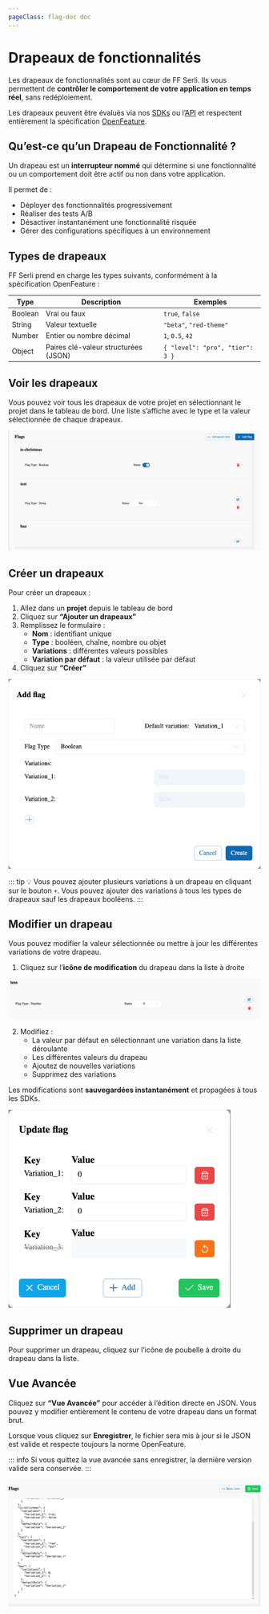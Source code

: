 ```yaml
---
pageClass: flag-doc doc
---
```

# Drapeaux de fonctionnalités

Les drapeaux de fonctionnalités sont au cœur de FF Serli.
Ils vous permettent de **contrôler le comportement de votre application en temps réel**, sans redéploiement.

Les drapeaux peuvent être évalués via nos [SDKs](../sdk/index) ou l’[API](../api/index) et respectent entièrement la spécification [OpenFeature](https://openfeature.dev).


## Qu’est-ce qu’un Drapeau de Fonctionnalité ?

Un drapeau est un **interrupteur nommé** qui détermine si une fonctionnalité ou un comportement doit être actif ou non dans votre application.

Il permet de :

- Déployer des fonctionnalités progressivement
- Réaliser des tests A/B
- Désactiver instantanément une fonctionnalité risquée
- Gérer des configurations spécifiques à un environnement


## Types de drapeaux

FF Serli prend en charge les types suivants, conformément à la spécification OpenFeature :

| Type     | Description                          | Exemples                           |
|----------|--------------------------------------|------------------------------------|
| Boolean  | Vrai ou faux                         | `true`, `false`                    |
| String   | Valeur textuelle                     | `"beta"`, `"red-theme"`            |
| Number   | Entier ou nombre décimal             | `1`, `0.5`, `42`                   |
| Object   | Paires clé-valeur structurées (JSON) | `{ "level": "pro", "tier": 3 }`    |


## Voir les drapeaux

Vous pouvez voir tous les drapeaux de votre projet en sélectionnant le projet dans le tableau de bord.
Une liste s’affiche avec le type et la valeur sélectionnée de chaque drapeaux.

<div class="center">
  <img src="/assets/dashboard/flag-dashboard.png" />
</div>


## Créer un drapeaux

Pour créer un drapeaux :

1. Allez dans un **projet** depuis le tableau de bord
2. Cliquez sur **“Ajouter un drapeaux”**
3. Remplissez le formulaire :
   - **Nom** : identifiant unique
   - **Type** : booléen, chaîne, nombre ou objet
   - **Variations** : différentes valeurs possibles
   - **Variation par défaut** : la valeur utilisée par défaut
4. Cliquez sur **“Créer”**

<div class="center">
  <img src="/assets/dashboard/flag-create.png" alt="Créer un flag" />
</div>

::: tip 💡
Vous pouvez ajouter plusieurs variations à un drapeau en cliquant sur le bouton `+`.
Vous pouvez ajouter des variations à tous les types de drapeaux sauf les drapeaux booléens.
:::


## Modifier un drapeau

Vous pouvez modifier la valeur sélectionnée ou mettre à jour les différentes variations de votre drapeau.

1. Cliquez sur l’**icône de modification** du drapeau dans la liste à droite
<div class="center">
  <img src="/assets/dashboard/flag-list.png" alt="Modifier un flag" />
</div>

2. Modifiez :
   - La valeur par défaut en sélectionnant une variation dans la liste déroulante
   - Les différentes valeurs du drapeau
   - Ajoutez de nouvelles variations
   - Supprimez des variations

Les modifications sont **sauvegardées instantanément** et propagées à tous les SDKs.

<div class="center">
  <img src="/assets/dashboard/flag-update.png" alt="Modifier un flag" />
</div>


## Supprimer un drapeau

Pour supprimer un drapeau, cliquez sur l’icône de poubelle à droite du drapeau dans la liste.


## Vue Avancée

Cliquez sur **“Vue Avancée”** pour accéder à l’édition directe en JSON.
Vous pouvez y modifier entièrement le contenu de votre drapeau dans un format brut.

Lorsque vous cliquez sur **Enregistrer**, le fichier sera mis à jour si le JSON est valide et respecte toujours la norme OpenFeature.

::: info
Si vous quittez la vue avancée sans enregistrer, la dernière version valide sera conservée.
:::

<div class="center">
  <img src="/assets/dashboard/flag-advanced-view.png" alt="Vue avancée des flags" />
</div>

